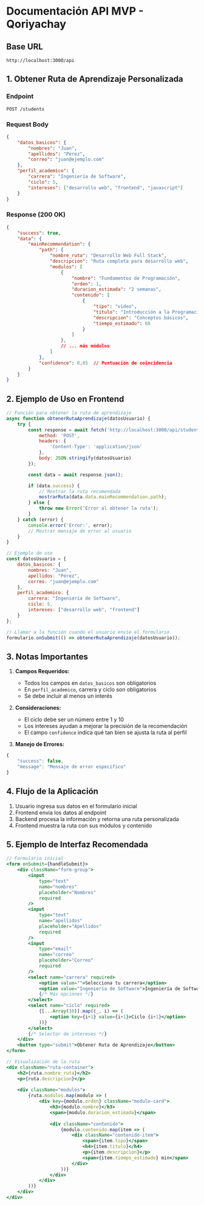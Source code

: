 # Documentación API MVP - Qoriyachay

## Base URL
```
http://localhost:3000/api
```

## 1. Obtener Ruta de Aprendizaje Personalizada

### Endpoint
```http
POST /students
```

### Request Body
```json
{
    "datos_basicos": {
        "nombres": "Juan",
        "apellidos": "Pérez",
        "correo": "juan@ejemplo.com"
    },
    "perfil_academico": {
        "carrera": "Ingeniería de Software",
        "ciclo": 5,
        "intereses": ["desarrollo web", "frontend", "javascript"]
    }
}
```

### Response (200 OK)
```json
{
    "success": true,
    "data": {
        "mainRecommendation": {
            "path": {
                "nombre_ruta": "Desarrollo Web Full Stack",
                "descripcion": "Ruta completa para desarrollo web",
                "modulos": [
                    {
                        "nombre": "Fundamentos de Programación",
                        "orden": 1,
                        "duracion_estimada": "2 semanas",
                        "contenido": [
                            {
                                "tipo": "video",
                                "titulo": "Introducción a la Programación",
                                "descripcion": "Conceptos básicos",
                                "tiempo_estimado": 60
                            }
                        ]
                    },
                    // ... más módulos
                ]
            },
            "confidence": 0.85  // Puntuación de coincidencia
        }
    }
}
```

## 2. Ejemplo de Uso en Frontend

```javascript
// Función para obtener la ruta de aprendizaje
async function obtenerRutaAprendizaje(datosUsuario) {
    try {
        const response = await fetch('http://localhost:3000/api/students', {
            method: 'POST',
            headers: {
                'Content-Type': 'application/json'
            },
            body: JSON.stringify(datosUsuario)
        });

        const data = await response.json();

        if (data.success) {
            // Mostrar la ruta recomendada
            mostrarRuta(data.data.mainRecommendation.path);
        } else {
            throw new Error('Error al obtener la ruta');
        }
    } catch (error) {
        console.error('Error:', error);
        // Mostrar mensaje de error al usuario
    }
}

// Ejemplo de uso
const datosUsuario = {
    datos_basicos: {
        nombres: "Juan",
        apellidos: "Pérez",
        correo: "juan@ejemplo.com"
    },
    perfil_academico: {
        carrera: "Ingeniería de Software",
        ciclo: 5,
        intereses: ["desarrollo web", "frontend"]
    }
};

// Llamar a la función cuando el usuario envíe el formulario
formulario.onSubmit(() => obtenerRutaAprendizaje(datosUsuario));
```

## 3. Notas Importantes

1. **Campos Requeridos:**
   - Todos los campos en `datos_basicos` son obligatorios
   - En `perfil_academico`, carrera y ciclo son obligatorios
   - Se debe incluir al menos un interés

2. **Consideraciones:**
   - El ciclo debe ser un número entre 1 y 10
   - Los intereses ayudan a mejorar la precisión de la recomendación
   - El campo `confidence` indica qué tan bien se ajusta la ruta al perfil

3. **Manejo de Errores:**
```javascript
{
    "success": false,
    "message": "Mensaje de error específico"
}
```

## 4. Flujo de la Aplicación

1. Usuario ingresa sus datos en el formulario inicial
2. Frontend envía los datos al endpoint
3. Backend procesa la información y retorna una ruta personalizada
4. Frontend muestra la ruta con sus módulos y contenido

## 5. Ejemplo de Interfaz Recomendada

```jsx
// Formulario inicial
<form onSubmit={handleSubmit}>
    <div className="form-group">
        <input 
            type="text" 
            name="nombres" 
            placeholder="Nombres"
            required 
        />
        <input 
            type="text" 
            name="apellidos" 
            placeholder="Apellidos"
            required 
        />
        <input 
            type="email" 
            name="correo" 
            placeholder="Correo"
            required 
        />
        <select name="carrera" required>
            <option value="">Selecciona tu carrera</option>
            <option value="Ingeniería de Software">Ingeniería de Software</option>
            {/* Más opciones */}
        </select>
        <select name="ciclo" required>
            {[...Array(10)].map((_, i) => (
                <option key={i+1} value={i+1}>Ciclo {i+1}</option>
            ))}
        </select>
        {/* Selector de intereses */}
    </div>
    <button type="submit">Obtener Ruta de Aprendizaje</button>
</form>

// Visualización de la ruta
<div className="ruta-container">
    <h2>{ruta.nombre_ruta}</h2>
    <p>{ruta.descripcion}</p>
    
    <div className="modulos">
        {ruta.modulos.map(modulo => (
            <div key={modulo.orden} className="modulo-card">
                <h3>{modulo.nombre}</h3>
                <span>{modulo.duracion_estimada}</span>
                
                <div className="contenido">
                    {modulo.contenido.map(item => (
                        <div className="contenido-item">
                            <span>{item.tipo}</span>
                            <h4>{item.titulo}</h4>
                            <p>{item.descripcion}</p>
                            <span>{item.tiempo_estimado} min</span>
                        </div>
                    ))}
                </div>
            </div>
        ))}
    </div>
</div>
```